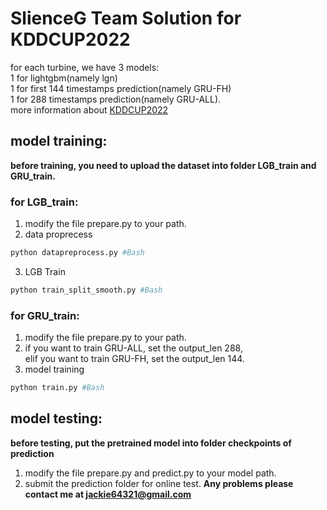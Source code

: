 # SlienceG Team Solution for KDDCUP2022  
for each turbine, we have 3 models:  
1 for lightgbm(namely lgn)  
1 for first 144 timestamps prediction(namely GRU-FH)  
1 for 288 timestamps prediction(namely GRU-ALL).  
more information about [KDDCUP2022](https://aistudio.baidu.com/aistudio/competition/detail/152/0/introduction)  
## model training:  
**before training, you need to upload the dataset into folder LGB_train and GRU_train.**  
### for LGB_train:  
 1. modify the file prepare.py to your path.  
 2. data proprecess  
 ```Bash  
 python datapreprocess.py #Bash
 ```  
 3. LGB Train  
 ```Bash
 python train_split_smooth.py #Bash
 ```
### for GRU_train:
1. modify the file prepare.py to your path.  
2. if you want to train GRU-ALL, set the output_len 288,  
   elif you want to train GRU-FH, set the output_len 144. 
3. model training
```Bash
python train.py #Bash
```
## model testing:
**before testing, put the pretrained model into folder checkpoints of prediction**  
1. modify the file prepare.py and predict.py to your model path.  
2. submit the prediction folder for online test. 
**Any problems please contact me at jackie64321@gmail.com**
